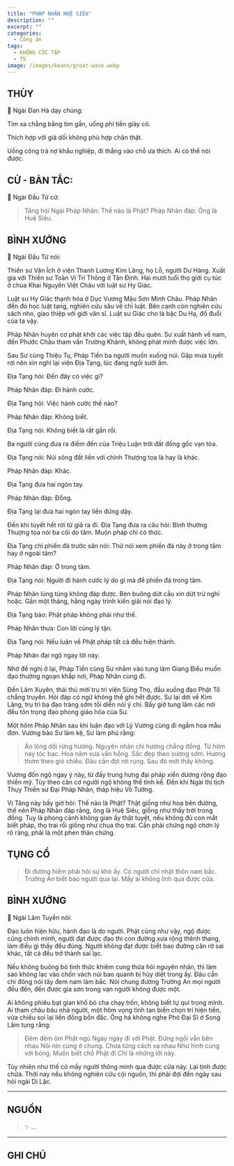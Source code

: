```yaml
---
title: "PHÁP NHÃN HUỆ SIÊU"
description: ""
excerpt: ""
categories:
  - Công án
tags:
  - KHÔNG CỐC TẬP
  - TS 
image: /images/koans/great-wave.webp
---
```


## THÙY

📢 Ngài Đan Hà dạy chúng:

Tìm xa chẳng bằng tìm gần, uống phí tiền giày cỏ. 

Thích hợp với giả dối không phù hợp chân thật. 

Uống công trả nợ khẩu nghiệp, đi thẳng vào chỗ ưa thích. Ai có thể nói được.

## CỬ - BẢN TẮC:

📢 Ngài Đầu Tử cử:

> Tăng hỏi Ngài Pháp Nhãn: Thế nào là Phật?
Pháp Nhãn đáp: Ông là Huệ Siêu.

## BÌNH XƯỚNG

📢 Ngài Đầu Tử nói:

Thiền sư Văn Ích ở viện Thanh Lương Kim Lăng, họ Lỗ, người Dư Hàng. Xuất gia với Thiền sư Toàn Vi Trí Thông ở Tân Định. Hai mươi tuổi thọ giới cụ túc ở chùa Khai Nguyên Việt Châu với luật sư Hy Giác.

Luật sư Hy Giác thạnh hóa ở Dục Vương Mậu Sơn Minh Châu. Pháp Nhãn đến đó học luật tạng, nghiên cứu sâu về chí luật. Bên cạnh còn nghiên cứu sách nho, giao thiệp với giới văn sĩ. Luật sư Giác cho là bậc Du Hạ, đồ đuổi của ta vậy.

Pháp Nhãn huyên cơ phát khởi các việc tập đều quên. Sư xuất hành về nam, đến Phước Châu tham vấn Trường Khánh, không phát minh được việc lớn.

Sau Sư cùng Thiệu Tụ, Pháp Tiến ba người muốn xuống núi. Gặp mưa tuyết rơi nên xin nghỉ lại viện Địa Tạng, lúc đang ngồi sưởi ấm.

Địa Tạng hỏi: Đến đây có việc gì?

Pháp Nhãn đáp: Đi hành cước.

Địa Tạng hỏi: Việc hành cước thế nào?

Pháp Nhãn đáp: Không biết.

Địa Tạng nói: Không biết là rất gần rồi.

Ba người cùng đưa ra điềm đến của Triệu Luận trời đất đồng gốc vạn tòa.

Địa Tạng nói: Núi sông đất liền với chính Thượng tọa là hay là khác.

Pháp Nhãn đáp: Khác.

Địa Tạng đưa hai ngón tay.

Pháp Nhãn đáp: Đồng.

Địa Tạng lại đưa hai ngón tay liền đứng dậy.

Đến khi tuyết hết rơi từ giã ra đi.
Địa Tạng đưa ra câu hỏi: Bình thường Thượng tọa nói ba cõi do tâm. Muôn pháp chỉ có thức.

Địa Tạng chỉ phiến đá trước sân nói: Thử nói xem phiến đá này ở trong tâm hay ở ngoài tâm?

Pháp Nhãn đáp: Ở trong tâm.

Địa Tạng nói: Người đi hành cước lý do gì mà để phiến đá trong tâm.

Pháp Nhãn lúng túng không đáp được. Bèn buông dứt cầu xin dứt trừ nghi hoặc. Gần một tháng, hằng ngày trình kiến giải nói đạo lý.

Địa Tạng bảo: Phật pháp không phải như thế.

Pháp Nhãn thưa: Con lời cùng lý tận.

Địa Tạng nói: Nếu luận về Phật pháp tất cả đều hiện thành.

Pháp Nhãn đại ngộ ngay lời này.

Nhờ đề nghị ở lại, Pháp Tiến cùng Sư nhằm vào tung lâm Giang Biểu muốn đạo thường ngoạn khắp nơi, Pháp Nhãn cùng đi.

Đến Lâm Xuyên, thái thú mời trụ trì viện Sùng Thọ, đầu xuống đạo Phật Tổ chẳng truyền. Hỏi đáp có ngữ không thể ghi hết được. Sư lại dời về Kim Lăng, trụ trì bạ đạo tràng sớm tối diễn nói ý chỉ. Bấy giờ tung lâm các nơi đều tôn trọng đạo phong giáo hóa của Sư.

Một hôm Pháp Nhãn sau khi luận đạo với Lý Vương cùng đi ngắm hoa mẫu đơn. Vương bảo Sư làm kệ, Sư làm phú rằng:

> Áo lông dối rừng hương.
Nguyên nhân chỉ hương chẳng đồng.
Từ hôm nay tóc bạc.
Hoa năm xưa vẫn hồng.
Sắc đẹp theo sương sớm.
Hương thơm theo gió chiều.
Đâu cần đợi rơi rụng.
Sau đó mới thấy không.

Vương đốn ngộ ngay ý này, từ đấy trung hưng đại pháp xiển dương rộng đạo thiền mỹ. Tùy theo căn cơ người ngộ không thể tính kể. Đến khi Ngài thị tịch Thụy Thiền sư Đại Pháp Nhãn, tháp hiệu Vô Tướng.

Vị Tăng này bấy giờ hỏi: Thế nào là Phật? Thật giống như hoa bên đường, thế nên Pháp Nhãn đáp rằng, ông là Huệ Siêu, giống như thấy trời trong đồng. Tuy là phong cảnh không gian ấy thật tuyệt, nếu không đủ con mắt biết pháp, thọ trai rồi giống như chua thọ trai. Cần phải chứng ngộ chơn lý rõ ràng, phải là một phen thân chứng.

## TỤNG CỔ

> Đi đường hiểm phải hỏi sự khó ấy.
Có người chỉ nhặt thôn nam bắc.
Trường An biết bao người qua lại.
Mấy ai không linh qua được cửa.

## BÌNH XƯỚNG

📢 Ngài Lâm Tuyền nói:

Đạo luôn hiện hữu, hành đạo là do người. Phật cũng như vậy, ngộ được cũng chính mình, người đạt được đạo thì con đường xưa rộng thênh thang, làm điều gì thấy đều đúng. Người không đạt được biết bao đường căn rờ sai khác, tất cả đều trở thành sai lạc.

Nếu không buông bỏ tình thức khiêm cung thừa hỏi nguyên nhân, thì làm sao không lạc vào chốn vách núi bao quanh bị hủy diệt trong ấy. Đâu cần chi đông nói tây đem nam làm bắc. Nói chung đường Trường An mọi người đều đến, đến được gia sơn trong vạn người không được một.

Ai không phiêu bạt gian khổ bỏ cha chạy trốn, không biết tự quí trọng mình. Ai tham châu báu nhà người, một hôm vọng tình tan biến chọn trí hiện tiền, vừa chiếu soi lại liền đồng bổn đắc. Ông há không nghe Phó Đại Sĩ ở Song Lâm tụng rằng:

> Đêm đêm ôm Phật ngủ
Ngày ngày đi với Phật.
Đứng ngồi vẫn bên nhau
Nói nín cùng ở chung.
Chưa từng cách xa nhau
Như hình cùng với bóng.
Muốn biết chỗ Phật đi
Chỉ là những lời này.

Tùy nhiên như thế có mấy người thông minh qua được cửa này. Lại tịnh được chửa. Thời nay nếu không nghiên cứu cội nguồn, thì phải đợi đến ngày sau hỏi ngài Di Lặc.

<hr class="blog-rule" />

## NGUỒN

> ✨ ...

<hr class="blog-rule" />

## GHI CHÚ

[^1]: ⭐️ <a href="/masters/" target="_blank">🔗 TS </a>


